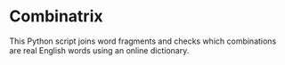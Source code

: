 # Combinatrix
This Python script joins word fragments and checks which combinations are real English words using an online dictionary.
